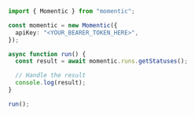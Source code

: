 <!-- Start SDK Example Usage [usage] -->
```typescript
import { Momentic } from "momentic";

const momentic = new Momentic({
  apiKey: "<YOUR_BEARER_TOKEN_HERE>",
});

async function run() {
  const result = await momentic.runs.getStatuses();

  // Handle the result
  console.log(result);
}

run();

```
<!-- End SDK Example Usage [usage] -->
